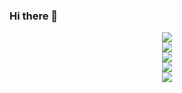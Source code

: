 ### Hi there 👋
<div align="center"> <img src="https://github-readme-stats.vercel.app/api?username=Drome586&show_icons=true&theme=tokyonight" /> </div>
<div align="center"> <img src="https://github-readme-streak-stats.herokuapp.com/?user=yang-tian-hub" /> </div>
<div align="center"> <img src="https://github-readme-activity-graph.vercel.app/graph?username=Drome586&theme=xcode" /> </div>
<div align="center"> <img src="https://profile-counter.glitch.me/yang-tian-hub/count.svg" /> </div>
<div align="center"> <img src="https://readme-typing-svg.herokuapp.com/?lines=今日事，今日毕!;活着就是一个个无可替代的;日子的累积;小杨同学祝您今天愉快!&center=true&font=Roboto&size=27" /></div>




<!--
**Drome586/Drome586** is a ✨ _special_ ✨ repository because its `README.md` (this file) appears on your GitHub profile.

Here are some ideas to get you started:

- 🔭 I’m currently working on ...
- 🌱 I’m currently learning ...
- 👯 I’m looking to collaborate on ...
- 🤔 I’m looking for help with ...
- 💬 Ask me about ...
- 📫 How to reach me: ...
- 😄 Pronouns: ...
- ⚡ Fun fact: ...
-->
